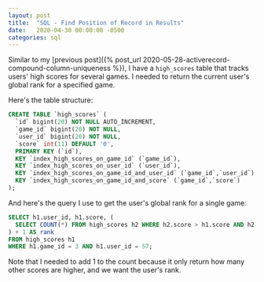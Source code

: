 ```yaml
---
layout: post
title:  "SQL - Find Position of Record in Results"
date:   2020-04-30 00:00:00 -0500
categories: sql
---
```

Similar to my [previous post]({% post_url 2020-05-28-activerecord-compound-column-uniqueness %}), I have a `high_scores` table that tracks users' high scores for several games.
I needed to return the current user's global rank for a specified game.

Here's the table structure:

```sql
CREATE TABLE `high_scores` (
  `id` bigint(20) NOT NULL AUTO_INCREMENT,
  `game_id` bigint(20) NOT NULL,
  `user_id` bigint(20) NOT NULL,
  `score` int(11) DEFAULT '0',
  PRIMARY KEY (`id`),
  KEY `index_high_scores_on_game_id` (`game_id`),
  KEY `index_high_scores_on_user_id` (`user_id`),
  KEY `index_high_scores_on_game_id_and_user_id` (`game_id`,`user_id`),
  KEY `index_high_scores_on_game_id_and_score` (`game_id`,`score`)
);
```

And here's the query I use to get the user's global rank for a single game:

```sql
SELECT h1.user_id, h1.score, (
  SELECT COUNT(*) FROM high_scores h2 WHERE h2.score > h1.score AND h2.game_id = 3
) + 1 AS rank
FROM high_scores h1
WHERE h1.game_id = 3 AND h1.user_id = 57;
```

Note that I needed to add 1 to the count because it only return how many other scores are higher, and we want the user's rank.
